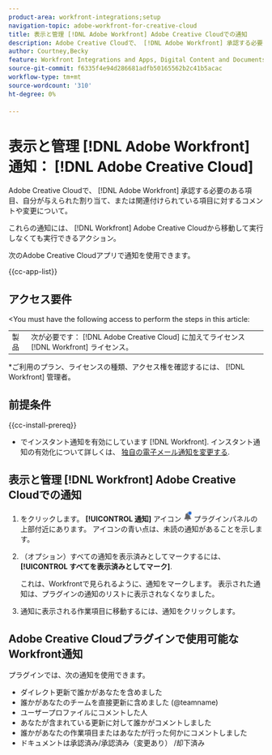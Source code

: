 ```yaml
---
product-area: workfront-integrations;setup
navigation-topic: adobe-workfront-for-creative-cloud
title: 表示と管理 [!DNL Adobe Workfront] Adobe Creative Cloudでの通知
description: Adobe Creative Cloudで、 [!DNL Adobe Workfront] 承認する必要のある項目、自分が与えられた割り当て、または関連付けられている項目に対するコメントや変更について。
author: Courtney,Becky
feature: Workfront Integrations and Apps, Digital Content and Documents
source-git-commit: f6335f4e94d286681adfb50165562b2c41b5acac
workflow-type: tm+mt
source-wordcount: '310'
ht-degree: 0%

---
```


# 表示と管理 [!DNL Adobe Workfront] 通知： [!DNL Adobe Creative Cloud]

Adobe Creative Cloudで、 [!DNL Adobe Workfront] 承認する必要のある項目、自分が与えられた割り当て、または関連付けられている項目に対するコメントや変更について。

これらの通知には、 [!DNL Workfront] Adobe Creative Cloudから移動して実行しなくても実行できるアクション。

次のAdobe Creative Cloudアプリで通知を使用できます。

{{cc-app-list}}

## アクセス要件

&lt;You must have the following access to perform the steps in this article:

<table style="table-layout:auto"> 
 <col> 
 </col> 
 <col> 
 </col> 
 <tbody> 
  <tr> 
   <!--<td role="rowheader">[!DNL Adobe Workfront] plan*</td> 
   <td> <p>[!UICONTROL Pro] or higher</p> </td> 
  </tr> 
  <tr data-mc-conditions=""> 
   <td role="rowheader">[!DNL Adobe Workfront] license*</td> 
   <td> <p>[!UICONTROL Work] or [!UICONTROL Plan]</p> </td> 
  </tr> -->
  <tr> 
   <td role="rowheader">製品</td> 
   <td>次が必要です： [!DNL Adobe Creative Cloud] に加えてライセンス [!DNL Workfront] ライセンス。</td> 
  </tr> 
 </tbody> 
</table>

&#42;ご利用のプラン、ライセンスの種類、アクセス権を確認するには、 [!DNL Workfront] 管理者。

## 前提条件

{{cc-install-prereq}}

* でインスタント通知を有効にしています [!DNL Workfront]. インスタント通知の有効化について詳しくは、 [独自の電子メール通知を変更する](/help/quicksilver/workfront-basics/using-notifications/activate-or-deactivate-your-own-event-notifications.md).

## 表示と管理 [!DNL Workfront] Adobe Creative Cloudでの通知

1. をクリックします。 **[!UICONTROL 通知]** アイコン ![通知アイコン](assets/cc-plugin-notifications-icon.png) プラグインパネルの上部付近にあります。 アイコンの青い点は、未読の通知があることを示します。
1. （オプション）すべての通知を表示済みとしてマークするには、 **[!UICONTROL すべてを表示済みとしてマーク]**.

   これは、Workfrontで見られるように、通知をマークします。 表示された通知は、プラグインの通知のリストに表示されなくなりました。

1. 通知に表示される作業項目に移動するには、通知をクリックします。

## Adobe Creative Cloudプラグインで使用可能なWorkfront通知

プラグインでは、次の通知を使用できます。


* ダイレクト更新で誰かがあなたを含めました
* 誰かがあなたのチームを直接更新に含めました (@teamname)
* ユーザープロファイルにコメントした人
* あなたが含まれている更新に対して誰かがコメントしました
* 誰かがあなたの作業項目またはあなたが行った何かにコメントしました
* ドキュメントは承認済み/承認済み（変更あり） /却下済み


